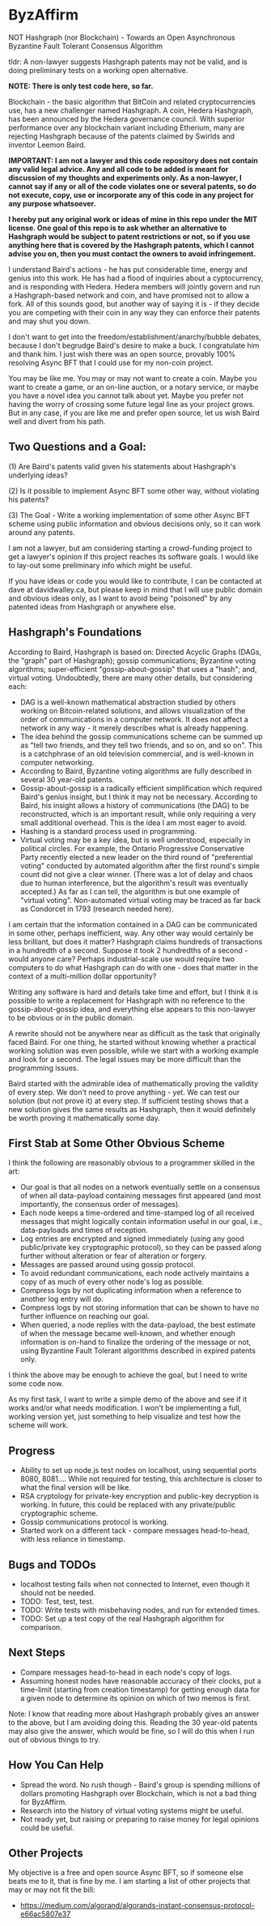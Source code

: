 # ByzAffirm
NOT Hashgraph (nor Blockchain) - Towards an Open Asynchronous Byzantine Fault Tolerant Consensus Algorithm

tldr: A non-lawyer suggests Hashgraph patents may not be valid, and is doing preliminary tests on a working open alternative.

**NOTE: There is only test code here, so far.**

Blockchain - the basic algorithm that BitCoin and related cryptocurrencies use, has a new challenger named Hashgraph. A coin, Hedera Hashgraph, has been announced by the Hedera governance council. With superior performance over any blockchain variant including Etherium, many are rejecting Hashgraph because of the patents claimed by Swirlds and inventor Leemon Baird.

**IMPORTANT: I am not a lawyer and this code repository does not contain any valid legal advice. Any and all code to be added is meant for discussion of my thoughts and experiments only. As a non-lawyer, I cannot say if any or all of the code violates one or several patents, so do not execute, copy, use or incorporate any of this code in any project for any purpose whatsoever.**

**I hereby put any original work or ideas of mine in this repo under the MIT license. One goal of this repo is to ask whether an alternative to Hashgraph would be subject to patent restrictions or not, so if you use anything here that is covered by the Hashgraph patents, which I cannot advise you on, then you must contact the owners to avoid infringement.**

I understand Baird's actions - he has put considerable time, energy and genius into this work. He has had a flood of inquiries about a cyptocurrency, and is responding with Hedera. Hedera members will jointly govern and run a Hashgraph-based network and coin, and have promised not to allow a fork. All of this sounds good, but another way of saying it is - if they decide you are competing with their coin in any way they can enforce their patents and may shut you down.

I don't want to get into the freedom/establishment/anarchy/bubble debates, because I don't begrudge Baird's desire to make a buck. I congratulate him and thank him. I just wish there was an open source, provably 100% resolving Async BFT that I could use for my non-coin project.

You may be like me. You may or may not want to create a coin. Maybe you want to create a game, or an on-line auction, or a notary service, or maybe you have a novel idea you cannot talk about yet. Maybe you prefer not having the worry of crossing some future legal line as your project grows. But in any case, if you are like me and prefer open source, let us wish Baird well and divert from his path.

## Two Questions and a Goal:
(1) Are Baird's patents valid given his statements about Hashgraph's underlying ideas?

(2) Is it possible to implement Async BFT some other way, without violating his patents?

(3) The Goal - Write a working implementation of some other Async BFT scheme using public information and obvious decisions only, so it can work around any patents.

I am not a lawyer, but am considering starting a crowd-funding project to get a lawyer's opinion if this project reaches its software goals. I would like to lay-out some preliminary info which might be useful.

If you have ideas or code you would like to contribute, I can be contacted at dave at davidwalley.ca, but please keep in mind that I will use public domain and obvious ideas only, as I want to avoid being "poisoned" by any patented ideas from Hashgraph or anywhere else.

## Hashgraph's Foundations
According to Baird, Hashgraph is based on: Directed Acyclic Graphs (DAGs, the "graph" part of Hashgraph); gossip communications; Byzantine voting algorithms; super-efficient "gossip-about-gossip" that uses a "hash"; and, virtual voting. Undoubtedly, there are many other details, but considering each:
- DAG is a well-known mathematical abstraction studied by others working on Bitcoin-related solutions, and allows visualization of the order of communications in a computer network. It does not affect a network in any way - it merely describes what is already happening.
- The idea behind the gossip communications scheme can be summed up as "tell two friends, and they tell two friends, and so on, and so on". This is a catchphrase of an old television commercial, and is well-known in computer networking.
- According to Baird, Byzantine voting algorithms are fully described in several 30 year-old patents.
- Gossip-about-gossip is a radically efficient simplification which required Baird's genius insight, but I think it may not be necessary. According to Baird, his insight allows a history of communications (the DAG) to be reconstructed, which is an important result, while only requiring a very small additional overhead. This is the idea I am most eager to avoid.
- Hashing is a standard process used in programming.
- Virtual voting may be a key idea, but is well understood, especially in political circles. For example, the Ontario Progressive Conservative Party recently elected a new leader on the third round of "preferential voting" conducted by automated algorithm after the first round's simple count did not give a clear winner. (There was a lot of delay and chaos due to human interference, but the algorithm's result was eventually accepted.) As far as I can tell, the algorithm is but one example of "virtual voting". Non-automated virtual voting may be traced as far back as Condorcet in 1793 (research needed here).

I am certain that the information contained in a DAG can be communicated in some other, perhaps inefficient, way. Any other way would certainly be less brilliant, but does it matter? Hashgraph claims hundreds of transactions in a hundredth of a second. Suppose it took 2 hundredths of a second - would anyone care? Perhaps industrial-scale use would require two computers to do what Hashgraph can do with one - does that matter in the context of a multi-million dollar opportunity?

Writing any software is hard and details take time and effort, but I think it is possible to write a replacement for Hashgraph with no reference to the gossip-about-gossip idea, and everything else appears to this non-lawyer to be obvious or in the public domain.

A rewrite should not be anywhere near as difficult as the task that originally faced Baird. For one thing, he started without knowing whether a practical working solution was even possible, while we start with a working example and look for a second. The legal issues may be more difficult than the programming issues.

Baird started with the admirable idea of mathematically proving the validity of every step. We don't need to prove anything - yet. We can test our solution (but not prove it) at every step. If sufficient testing shows that a new solution gives the same results as Hashgraph, then it would definitely be worth proving it mathematically some day.

## First Stab at Some Other Obvious Scheme
I think the following are reasonably obvious to a programmer skilled in the art:
- Our goal is that all nodes on a network eventually settle on a consensus of when all data-payload containing messages first appeared (and most importantly, the consensus order of messages).
- Each node keeps a time-ordered and time-stamped log of all received messages that might logically contain information useful in our goal, i.e., data-payloads and times of reception.
- Log entries are encrypted and signed immediately (using any good public/private key cryptographic protocol), so they can be passed along further without alteration or fear of alteration or forgery.
- Messages are passed around using gossip protocol.
- To avoid redundant communications, each node actively maintains a copy of as much of every other node's log as possible.
- Compress logs by not duplicating information when a reference to another log entry will do.
- Compress logs by not storing information that can be shown to have no further influence on reaching our goal.
- When queried, a node replies with the data-payload, the best estimate of when the message became well-known, and whether enough information is on-hand to finalize the ordering of the message or not, using Byzantine Fault Tolerant algorithms described in expired patents only.

I think the above may be enough to achieve the goal, but I need to write some code now.

As my first task, I want to write a simple demo of the above and see if it works and/or what needs modification. I won't be implementing a full, working version yet, just something to help visualize and test how the scheme will work.

## Progress
- Ability to set up node.js test nodes on localhost, using sequential ports 8080, 8081.... While not required for testing, this architecture is closer to what the final version will be like.
- RSA cryptology for private-key encryption and public-key decryption is working. In future, this could be replaced with any private/public cryptographic scheme.
- Gossip communications protocol is working.
- Started work on a different tack - compare messages head-to-head, with less reliance in timestamp.

## Bugs and TODOs
- localhost testing fails when not connected to Internet, even though it should not be needed.
- TODO: Test, test, test.
- TODO: Write tests with misbehaving nodes, and run for extended times.
- TODO: Set up a test copy of the real Hashgraph algorithm for comparison.

## Next Steps
- Compare messages head-to-head in each node's copy of logs.
- Assuming honest nodes have reasonable accuracy of their clocks, put a time-limit (starting from creation timestamp) for getting enough data for a given node to determine its opinion on which of two memos is first.

Note: I know that reading more about Hashgraph probably gives an answer to the above, but I am avoiding doing this. Reading the 30 year-old patents may also give the answer, which would be fine, so I will do this when I run out of obvious things to try.

## How You Can Help
- Spread the word. No rush though - Baird's group is spending millions of dollars promoting Hashgraph over Blockchain, which is not a bad thing for ByzAffirm.
- Research into the history of virtual voting systems might be useful.
- Not ready yet, but raising or preparing to raise money for legal opinions could be useful.

## Other Projects
My objective is a free and open source Async BFT, so if someone else beats me to it, that is fine by me. I am starting a list of other projects that may or may not fit the bill:
- https://medium.com/algorand/algorands-instant-consensus-protocol-e66ac5807e37
